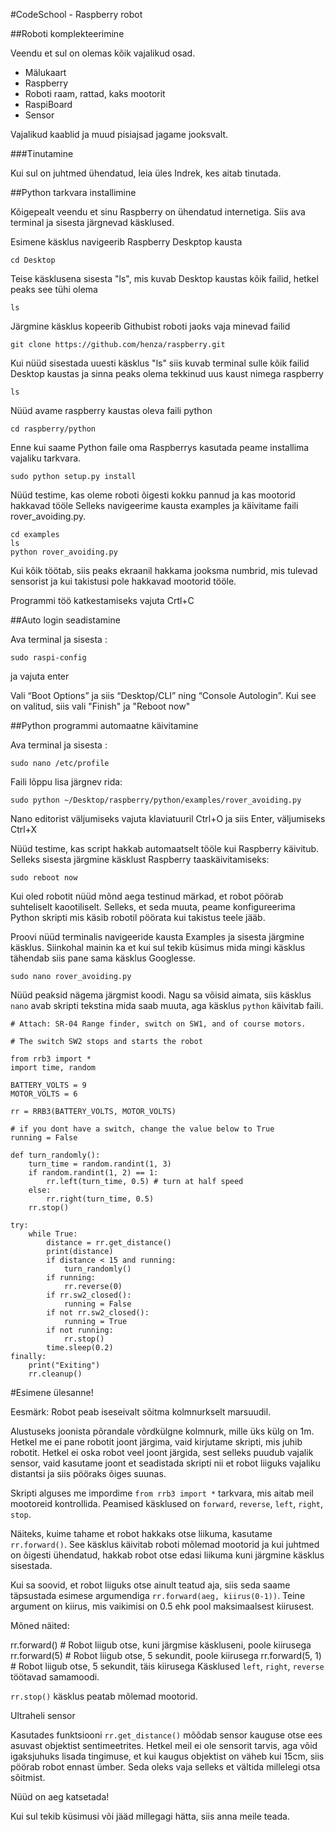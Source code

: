 #CodeSchool - Raspberry robot 

##Roboti komplekteerimine

Veendu et sul on olemas kõik vajalikud osad.

- Mälukaart
- Raspberry
- Roboti raam, rattad, kaks mootorit
- RaspiBoard
- Sensor

Vajalikud kaablid ja muud pisiajsad jagame jooksvalt. 


###Tinutamine

Kui sul on juhtmed ühendatud, leia üles Indrek, kes aitab tinutada. 



##Python tarkvara installimine

Kõigepealt veendu et sinu Raspberry on ühendatud internetiga. Siis ava terminal ja sisesta järgnevad käsklused.

Esimene käsklus navigeerib Raspberry Deskptop kausta
```
cd Desktop
```
Teise käsklusena sisesta "ls", mis kuvab Desktop kaustas kõik failid, hetkel peaks see tühi olema
```
ls
```

Järgmine käsklus kopeerib Githubist roboti jaoks vaja minevad failid
```
git clone https://github.com/henza/raspberry.git
```
Kui nüüd sisestada uuesti käsklus "ls" siis kuvab terminal sulle kõik failid Desktop kaustas ja sinna peaks olema tekkinud uus kaust nimega raspberry
```
ls
```
Nüüd avame raspberry kaustas oleva faili python
```
cd raspberry/python
```
Enne kui saame Python faile oma Raspberrys kasutada peame installima vajaliku tarkvara. 
```
sudo python setup.py install
```
Nüüd testime, kas oleme roboti õigesti kokku pannud ja kas mootorid hakkavad tööle
Selleks navigeerime kausta examples ja käivitame faili rover_avoiding.py. 

```
cd examples
ls
python rover_avoiding.py
```
Kui kõik töötab, siis peaks ekraanil hakkama jooksma numbrid, mis tulevad sensorist ja kui takistusi pole hakkavad mootorid tööle.

Programmi töö katkestamiseks vajuta Crtl+C



##Auto login seadistamine

Ava terminal ja sisesta :
```
sudo raspi-config
```
ja vajuta enter

Vali “Boot Options” ja siis “Desktop/CLI” ning “Console Autologin”. Kui see on valitud, siis vali "Finish" ja "Reboot now"


##Python programmi automaatne käivitamine

Ava terminal ja sisesta :
```
sudo nano /etc/profile
```
Faili lõppu lisa järgnev rida:
```
sudo python ~/Desktop/raspberry/python/examples/rover_avoiding.py
```
Nano editorist väljumiseks vajuta klaviatuuril Ctrl+O ja siis Enter, väljumiseks Ctrl+X


Nüüd testime, kas script hakkab automaatselt tööle kui Raspberry käivitub. Selleks sisesta järgmine käsklust Raspberry taaskäivitamiseks:

```
sudo reboot now
```

Kui oled robotit nüüd mõnd aega testinud märkad, et robot pöörab suhteliselt kaootiliselt. Selleks, et seda muuta, peame konfigureerima Python skripti mis käsib robotil pöörata kui takistus teele jääb. 

Proovi nüüd terminalis navigeeride kausta Examples ja sisesta järgmine käsklus. Siinkohal mainin ka et kui sul tekib küsimus mida mingi käsklus tähendab siis pane sama käsklus Googlesse. 

```
sudo nano rover_avoiding.py
```
Nüüd peaksid nägema järgmist koodi. Nagu sa võisid aimata, siis käsklus `nano` avab skripti tekstina mida saab muuta, aga käsklus `python` käivitab faili.

```
# Attach: SR-04 Range finder, switch on SW1, and of course motors.

# The switch SW2 stops and starts the robot

from rrb3 import *
import time, random

BATTERY_VOLTS = 9
MOTOR_VOLTS = 6

rr = RRB3(BATTERY_VOLTS, MOTOR_VOLTS)

# if you dont have a switch, change the value below to True
running = False

def turn_randomly():
    turn_time = random.randint(1, 3)
    if random.randint(1, 2) == 1:
        rr.left(turn_time, 0.5) # turn at half speed
    else:
        rr.right(turn_time, 0.5)
    rr.stop()

try:
    while True:
        distance = rr.get_distance()
        print(distance)
        if distance < 15 and running:
            turn_randomly()
        if running:
            rr.reverse(0)
        if rr.sw2_closed():
            running = False
        if not rr.sw2_closed():
            running = True
        if not running:
            rr.stop()
        time.sleep(0.2)
finally:
    print("Exiting")
    rr.cleanup()
```

#Esimene ülesanne!

Eesmärk: Robot peab iseseivalt sõitma kolmnurkselt marsuudil. 

Alustuseks joonista põrandale võrdkülgne kolmnurk, mille üks külg on 1m. Hetkel me ei pane robotit joont järgima, vaid kirjutame skripti, mis juhib robotit. Hetkel ei oska robot veel joont järgida, sest selleks puudub vajalik sensor, vaid kasutame joont et seadistada skripti nii et robot liiguks vajaliku distantsi ja siis pööraks õiges suunas.

Skripti alguses me impordime `from rrb3 import *` tarkvara, mis aitab meil mootoreid kontrollida. Peamised käsklused on `forward`, `reverse`, `left`, `right`, `stop`.

Näiteks, kuime tahame et robot hakkaks otse liikuma, kasutame `rr.forward()`. See käsklus käivitab roboti mõlemad mootorid ja kui juhtmed on õigesti ühendatud, hakkab robot otse edasi liikuma kuni järgmine käsklus sisestada. 

Kui sa soovid, et robot liiguks otse ainult teatud aja, siis seda saame täpsustada esimese argumendiga `rr.forward(aeg, kiirus(0-1))`. Teine argument on kiirus, mis vaikimisi on 0.5 ehk pool maksimaalsest kiirusest. 

Mõned näited:

rr.forward()       # Robot liigub otse, kuni järgmise käskluseni, poole kiirusega
rr.forward(5)      # Robot liigub otse, 5 sekundit, poole kiirusega
rr.forward(5, 1)   # Robot liigub otse, 5 sekundit, täis kiirusega
Käsklused `left`, `right`, `reverse` töötavad samamoodi.

`rr.stop()` käsklus peatab mõlemad mootorid.


Ultraheli sensor

Kasutades funktsiooni `rr.get_distance()` mõõdab sensor kauguse otse ees asuvast objektist sentimeetrites. Hetkel meil ei ole sensorit tarvis, aga võid igaksjuhuks lisada tingimuse, et kui kaugus objektist on väheb kui 15cm, siis pöörab robot ennast ümber. Seda oleks vaja selleks et vältida millelegi otsa sõitmist.

Nüüd on aeg katsetada!

Kui sul tekib küsimusi või jääd millegagi hätta, siis anna meile teada.
